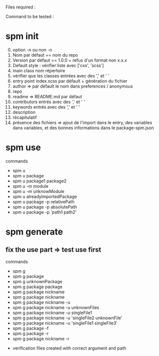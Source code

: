 Files required :

Command to be tested :

# spm init

00) option -n ou non -n
01) Nom par défaut == nom du repo
02) Version par défaut == 1.0.0 + refus d'un format non x.x.x
03) Default style : vérifier liste avec ['css', 'scss']
04) main class nom répertoire
05) vérifier que les classes entrées avec des ',' et ' '
06) entry point index.scss par défault + génération du fichier
07) author => par défault le nom dans preferences / anonymous
08) repo
09) readme => README.md par défaut
10) contributors entrés avec des ',' et ' '
11) keywords entrés avec des ',' et ' '
12) description
13) récapitulatif
14) présence des fichiers => ajout de l'import dans le entry, des variables dans variables, et des bonnes informations dans le package-spm.json

# spm use

commands
* spm u
* spm u package
* spm u package1 package2
* spm u -m module
* spm u -m unknowModule
* spm u alreadyImportedPackage
* spm u package -p relativePath
* spm u package -p absolutePath
* spm u package -p 'path1 path2'

# spm generate

## fix the use part => test use first

commands
* spm g
* spm g package
* spm g unknownPackage
* spm g package package
* spm g package nickname
* spm g package nickname
* spm g package nickname -u
* spm g package nickname -u unknownFiles
* spm g package nickname -u singleFile1
* spm g package nickname -u 'singleFile2 unknownFile'
* spm g package nickname -u 'singleFile1 singleFile3'
* spm g package -f
* spm g package -r
* spm g package nickname -r

+ verification files created with correct argument and path

